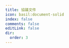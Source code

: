 ```yaml
---
title: 協議文件
icon: basil:document-solid
index: false
comments: false
editLink: false
dir:
  order: 3
---
```


<Catalog base='/zh-tw/protocol/' />
